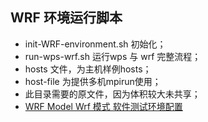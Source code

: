 ## WRF 环境运行脚本
- init-WRF-environment.sh 初始化；
- run-wps-wrf.sh 运行wps 与 wrf 完整流程；
- hosts 文件，为主机样例hosts；
- host-file 为提供多机mpirun使用；
- 此目录需要的原文件，因为体积较大未共享；
- [WRF Model Wrf 模式 软件测试环境配置](https://www.cnblogs.com/xuyaowen/p/wrf-model-install.html)